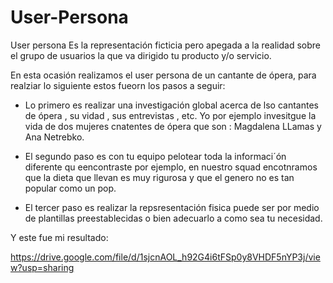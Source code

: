 # User-Persona

User persona
Es la representación ficticia pero apegada a la realidad sobre el grupo de usuarios la que va dirigido tu producto y/o servicio.

En esta ocasión realizamos el user persona de un cantante de ópera, para realziar lo siguiente estos fueorn los pasos a seguir:

* Lo primero es realizar una investigación global acerca de lso cantantes de ópera , su vidad , sus entrevistas , etc. Yo por ejemplo invesitgue la vida de dos mujeres cnatentes de ópera que son : Magdalena LLamas y Ana Netrebko.

* El segundo paso es con tu equipo pelotear toda la informaci´ón diferente qu eencontraste por ejemplo, en nuestro squad encotnramos que la dieta que llevan es muy rigurosa y que el genero no es tan popular como un pop.

* El tercer paso es realizar la repsresentación fisica puede ser por medio de plantillas preestablecidas o bien adecuarlo a como sea tu necesidad.

Y este fue mi resultado:

https://drive.google.com/file/d/1sjcnAOL_h92G4i6tFSp0y8VHDF5nYP3j/view?usp=sharing
